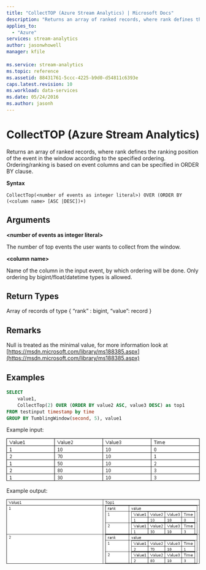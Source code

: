 ```yaml
---
title: "CollectTOP (Azure Stream Analytics) | Microsoft Docs"
description: "Returns an array of ranked records, where rank defines the ranking position of the event in the window according to the specified ordering."
applies_to: 
  - "Azure"
services: stream-analytics
author: jasonwhowell
manager: kfile

ms.service: stream-analytics
ms.topic: reference
ms.assetid: 88431761-5ccc-4225-b9d0-d54811c6393e
caps.latest.revision: 10
ms.workload: data-services
ms.date: 05/24/2016
ms.author: jasonh
---
```


# CollectTOP (Azure Stream Analytics)
  Returns an array of ranked records, where rank defines the ranking position of the event in the window according to the specified ordering. Ordering/ranking is based on event columns and can be specified in ORDER BY clause.  
  
 **Syntax**  
  
```  
CollectTop(<number of events as integer literal>) OVER (ORDER BY (<column name> [ASC |DESC])+)  
```  
  
## Arguments  
 **\<number of events as integer literal>**  
  
 The number of top events the user wants to collect from the window.  
  
 **\<column name>**  
  
 Name of the column in the input event, by which ordering will be done. Only ordering by bigint/float/datetime types is allowed.  
  
## Return Types  
 Array of records of type { “rank” : bigint, “value”: record  }  
  
## Remarks  
 Null is treated as the minimal value, for more information look at [https://msdn.microsoft.com/library/ms188385.aspx](https://msdn.microsoft.com/library/ms188385.aspx)  
  
## Examples  
  
```SQL  
SELECT   
    value1,  
    CollectTop(2) OVER (ORDER BY value2 ASC, value3 DESC) as top1  
FROM testinput timestamp by time  
GROUP BY TumblingWindow(second, 5), value1  
```  
  
 Example input:  
  
![SA-COLLECTTOP-INPUTv2.PNG](media/sa-collecttop-inputv2.png)
  
 Example output:  

![SA-COLLECTTOP-OUTPUT.PNG](media/sa-collecttop-output.png)

  
